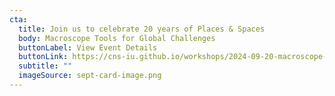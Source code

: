 ```yaml
---
cta:
  title: Join us to celebrate 20 years of Places & Spaces
  body: Macroscope Tools for Global Challenges
  buttonLabel: View Event Details
  buttonLink: https://cns-iu.github.io/workshops/2024-09-20-macroscope-tools-for-global-challenges/
  subtitle: ""
  imageSource: sept-card-image.png
---
```

